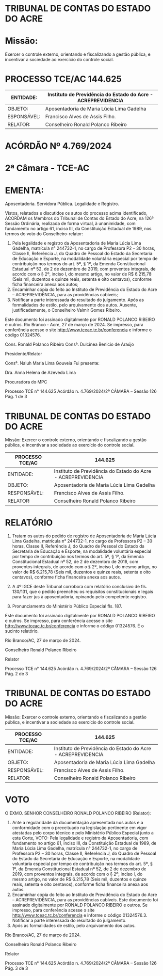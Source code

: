 # TRIBUNAL DE CONTAS DO ESTADO DO ACRE

# Missão:

Exercer o controle externo, orientando e fiscalizando a gestão pública, e incentivar a sociedade ao exercício do controle social.

# PROCESSO TCE/AC 144.625

|ENTIDADE:|Instituto de Previdência do Estado do Acre - ACREPREVIDENCIA|
|---|---|
|OBJETO:|Aposentadoria de Maria Lúcia Lima Gadelha|
|ESPONSÁVEL:|Francisco Alves de Assis Filho.|
|RELATOR:|Conselheiro Ronald Polanco Ribeiro|

# ACÓRDÃO Nº 4.769/2024

# 2ª Câmara - TCE-AC

# EMENTA:

Aposentadoria. Servidora Pública. Legalidade e Registro.

Vistos, relatados e discutidos os autos do processo acima identificado, ACORDAM os Membros do Tribunal de Contas do Estado do Acre, na 126ª Sessão Ordinária, realizada de forma virtual, à unanimidade, com fundamento no artigo 61, inciso III, da Constituição Estadual de 1989, nos termos do voto do Conselheiro-relator:

1. Pela legalidade e registro da Aposentadoria de Maria Lúcia Lima Gadelha, matrícula n° 244732-1, no cargo de Professora P2 – 30 horas, Classe II, Referência J, do Quadro de Pessoal do Estado da Secretaria de Educação e Esporte, na modalidade voluntária especial por tempo de contribuição nos termos do art. 5º, § 1º, da Emenda Constitucional Estadual nº 52, de 2 de dezembro de 2019, com proventos integrais, de acordo com o § 2º, inciso I, do mesmo artigo, no valor de R$ 6.215,78 (Seis mil, duzentos e quinze reais, setenta e oito centavos), conforme ficha financeira anexa aos autos;
2. Encaminhar cópia do feito ao Instituto de Previdência do Estado do Acre – ACREPREVIDÊNCIA, para as providências cabíveis;
3. Notificar a parte interessada do resultado do julgamento. Após as formalidades de estilo, pelo arquivamento dos autos. Ausente, justificadamente, o Conselheiro Valmir Gomes Ribeiro.

Este documento foi assinado digitalmente por RONALD POLANCO RIBEIRO e outros. Rio Branco - Acre, 27 de março de 2024. Se impresso, para conferência acesse o site http://www.tceac.tc.br/conferencia e informe o código 01324576.

Cons. Ronald Polanco Ribeiro                              Consª. Dulcinea Benicio de Araújo

Presidente/Relator

Consª. Naluh Maria Lima Gouveia                           Fui presente:

Dra. Anna Helena de Azevedo Lima

Procuradora do MPC

Processo TCE n° 144.625 Acórdão n. 4.769/2024/2ª CÂMARA – Sessão 126                            Pág. 1 de 3

# TRIBUNAL DE CONTAS DO ESTADO DO ACRE

Missão: Exercer o controle externo, orientando e fiscalizando a gestão pública, e incentivar a sociedade ao exercício do controle social.

|PROCESSO TCE/AC|144.625|
|---|---|
|ENTIDADE:|Instituto de Previdência do Estado do Acre - ACREPREVIDENCIA|
|OBJETO:|Aposentadoria de Maria Lúcia Lima Gadelha|
|RESPONSÁVEL:|Francisco Alves de Assis Filho.|
|RELATOR:|Conselheiro Ronald Polanco Ribeiro|

# RELATÓRIO

1. Tratam os autos do pedido de registro de Aposentadoria de Maria Lúcia Lima Gadelha, matrícula n° 244732-1, no cargo de Professora P2 – 30 horas, Classe II, Referência J, do Quadro de Pessoal do Estado da Secretaria de Educação e Esporte, na modalidade voluntária especial por tempo de contribuição nos termos do art. 5º, § 1º, da Emenda Constitucional Estadual nº 52, de 2 de dezembro de 2019, com proventos integrais, de acordo com o § 2º, inciso I, do mesmo artigo, no valor de R$ 6.215,78 (Seis mil, duzentos e quinze reais, setenta e oito centavos), conforme ficha financeira anexa aos autos.

2. A 4º IGCE deste Tribunal corrobora com relatório conclusivo de fls. 130/131, que o pedido preencheu os requisitos constitucionais e legais para fazer jus à aposentadoria, opinando pelo competente registro.

3. Pronunciamento do Ministério Público Especial fls. 187.

Este documento foi assinado digitalmente por RONALD POLANCO RIBEIRO e outros. Se impresso, para conferência acesse o site http://www.tceac.tc.br/conferencia e informe o código 01324576. É o sucinto relatório.

Rio Branco/AC, 27 de março de 2024.

Conselheiro Ronald Polanco Ribeiro

Relator

Processo TCE n° 144.625 Acórdão n. 4.769/2024/2ª CÂMARA – Sessão 126 Pág. 2 de 3

# TRIBUNAL DE CONTAS DO ESTADO DO ACRE

Missão: Exercer o controle externo, orientando e fiscalizando a gestão pública, e incentivar a sociedade ao exercício do controle social.

|PROCESSO TCE/AC|144.625|
|---|---|
|ENTIDADE:|Instituto de Previdência do Estado do Acre - ACREPREVIDENCIA|
|OBJETO:|Aposentadoria de Maria Lúcia Lima Gadelha|
|RESPONSÁVEL:|Francisco Alves de Assis Filho.|
|RELATOR:|Conselheiro Ronald Polanco Ribeiro|

# VOTO

O EXMO. SENHOR CONSELHEIRO RONALD POLANCO RIBEIRO (Relator):

1. Ante a regularidade da documentação apresentada nos autos e a conformidade com o preceituado na legislação pertinente em vigor atestadas pelo corpo técnico e pelo Ministério Público Especial junto a esta Corte, VOTO:
Pela legalidade e registro da Aposentadoria, com fundamento no artigo 61, inciso III, da Constituição Estadual de 1989, de Maria Lúcia Lima Gadelha, matrícula n° 244732-1, no cargo de Professora P2 – 30 horas, Classe II, Referência J, do Quadro de Pessoal do Estado da Secretaria de Educação e Esporte, na modalidade voluntária especial por tempo de contribuição nos termos do art. 5º, § 1º, da Emenda Constitucional Estadual nº 52, de 2 de dezembro de 2019, com proventos integrais, de acordo com o § 2º, inciso I, do mesmo artigo, no valor de R$ 6.215,78 (Seis mil, duzentos e quinze reais, setenta e oito centavos), conforme ficha financeira anexa aos autos.
2. Encaminhar cópia do feito ao Instituto de Previdência do Estado do Acre – ACREPREVIDÊNCIA, para as providências cabíveis. Este documento foi assinado digitalmente por RONALD POLANCO RIBEIRO e outros. Se impresso, para conferência acesse o site http://www.tceac.tc.br/conferencia e informe o código 01324576.3. Notificar a parte interessada do resultado do julgamento.
3. Após as formalidades de estilo, pelo arquivamento dos autos.

Rio Branco/AC, 27 de março de 2024.

Conselheiro Ronald Polanco Ribeiro

Relator

Processo TCE n° 144.625 Acórdão n. 4.769/2024/2ª CÂMARA – Sessão 126 Pág. 3 de 3

